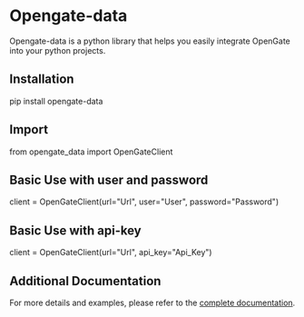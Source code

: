 # Opengate-data

Opengate-data is a python library that helps you easily integrate OpenGate into your python projects.

## Installation

pip install opengate-data

## Import

from opengate_data import OpenGateClient

## Basic Use with user and password

client = OpenGateClient(url="Url", user="User", password="Password")

## Basic Use with api-key

client = OpenGateClient(url="Url", api_key="Api_Key")

## Additional Documentation

For more details and examples, please refer to the [complete documentation](https://documentation.opengate.es/).


